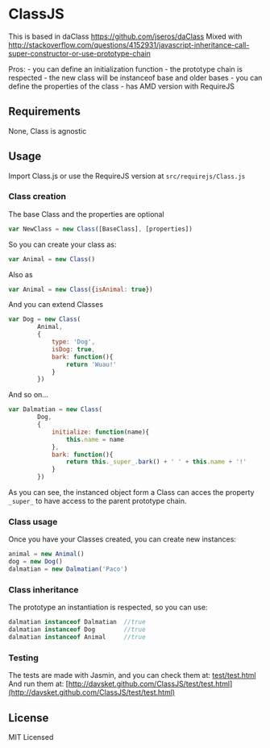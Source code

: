 # ClassJS

This is based in daClass https://github.com/jseros/daClass
Mixed with http://stackoverflow.com/questions/4152931/javascript-inheritance-call-super-constructor-or-use-prototype-chain

Pros:
	- you can define an initialization function
 	- the prototype chain is respected
 	- the new class will be instanceof base and older bases
 	- you can define the properties of the class
 	- has AMD version with RequireJS

## Requirements

None, Class is agnostic

## Usage

Import Class.js or use the RequireJS version at `src/requirejs/Class.js`

### Class creation

The base Class and the properties are optional
```javascript
var NewClass = new Class([BaseClass], [properties])
```

So you can create your class as:
```javascript
var Animal = new Class()
```

Also as
```javascript
var Animal = new Class({isAnimal: true})
```

And you can extend Classes
```javascript
var Dog = new Class(
		Animal,
		{
			type: 'Dog',
			isDog: true,
			bark: function(){
				return 'Wuau!'
			}
		})
```

And so on...
```javascript
var Dalmatian = new Class(
		Dog,
		{
			initialize: function(name){
				this.name = name
			},
			bark: function(){
				return this._super_.bark() + ' ' + this.name + '!'
			}
		})
```

As you can see, the instanced object form a Class can acces the property `_super_` to have access to the parent prototype chain.


### Class usage

Once you have your Classes created, you can create new instances:
```javascript
animal = new Animal()
dog = new Dog()
dalmatian = new Dalmatian('Paco')
```

### Class inheritance

The prototype an instantiation is respected, so you can use:
```javascript
dalmatian instanceof Dalmatian  //true
dalmatian instanceof Dog		//true
dalmatian instanceof Animal		//true
```
### Testing

The tests are made with Jasmin, and you can check them at:
[test/test.html](https://github.com/davsket/ClassJS/blob/gh-pages/test/test.html)
And run them at:
[http://davsket.github.com/ClassJS/test/test.html](http://davsket.github.com/ClassJS/test/test.html)

## License

MIT Licensed
